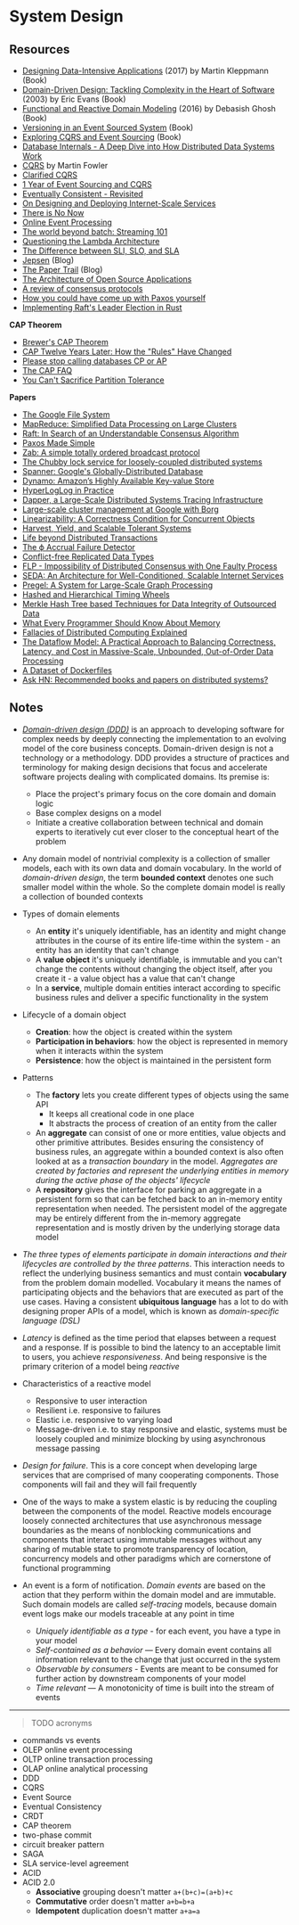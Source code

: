 # System Design

## Resources

* [Designing Data-Intensive Applications](https://amzn.to/2lKJMvU) (2017) by Martin Kleppmann (Book)
* [Domain-Driven Design: Tackling Complexity in the Heart of Software](https://amzn.to/2VTvGYS) (2003) by Eric Evans (Book)
* [Functional and Reactive Domain Modeling](https://www.manning.com/books/functional-and-reactive-domain-modeling) (2016) by Debasish Ghosh (Book)
* [Versioning in an Event Sourced System](https://leanpub.com/esversioning/read) (Book)
* [Exploring CQRS and Event Sourcing](https://docs.microsoft.com/en-us/previous-versions/msp-n-p/jj554200(v%3dpandp.10)) (Book)
* [Database Internals - A Deep Dive into How Distributed Data Systems Work](https://www.databass.dev)
* [CQRS](https://www.martinfowler.com/bliki/CQRS.html) by Martin Fowler
* [Clarified CQRS](http://udidahan.com/2009/12/09/clarified-cqrs)
* [1 Year of Event Sourcing and CQRS](https://hackernoon.com/1-year-of-event-sourcing-and-cqrs-fb9033ccd1c6)
* [Eventually Consistent - Revisited](https://www.allthingsdistributed.com/2008/12/eventually_consistent.html)
* [On Designing and Deploying Internet-Scale Services](https://www.usenix.org/legacy/events/lisa07/tech/full_papers/hamilton/hamilton_html)
* [There is No Now](https://queue.acm.org/detail.cfm?id=2745385)
* [Online Event Processing](https://queue.acm.org/detail.cfm?id=3321612)
* [The world beyond batch: Streaming 101](https://www.oreilly.com/ideas/the-world-beyond-batch-streaming-101)
* [Questioning the Lambda Architecture](https://www.oreilly.com/ideas/questioning-the-lambda-architecture)
* [The Difference between SLI, SLO, and SLA](https://enqueuezero.com/the-difference-between-sli-slo-and-sla.html)
* [Jepsen](https://aphyr.com/tags/Jepsen) (Blog)
* [The Paper Trail](https://www.the-paper-trail.org) (Blog)
* [The Architecture of Open Source Applications](http://aosabook.org/en/index.html)
* [A review of consensus protocols](https://thomasvilhena.com/2020/10/a-review-of-consensus-protocols)
* [How you could have come up with Paxos yourself](https://explain.yshui.dev/distributed%20system/2020/09/20/paxos.html)
* [Implementing Raft's Leader Election in Rust](https://blog.laurocaetano.com/programming/2021/01/23/raft-leader-election-rust)

**CAP Theorem**

* [Brewer's CAP Theorem](http://www.julianbrowne.com/article/brewers-cap-theorem)
* [CAP Twelve Years Later: How the "Rules" Have Changed](https://www.infoq.com/articles/cap-twelve-years-later-how-the-rules-have-changed)
* [Please stop calling databases CP or AP](https://martin.kleppmann.com/2015/05/11/please-stop-calling-databases-cp-or-ap.html)
* [The CAP FAQ](https://www.the-paper-trail.org/page/cap-faq)
* [You Can't Sacrifice Partition Tolerance](https://codahale.com/you-cant-sacrifice-partition-tolerance)

**Papers**

* [The Google File System](https://static.googleusercontent.com/media/research.google.com/en//archive/gfs-sosp2003.pdf)
* [MapReduce: Simplified Data Processing on Large Clusters](https://static.googleusercontent.com/media/research.google.com/en//archive/mapreduce-osdi04.pdf)
* [Raft: In Search of an Understandable Consensus Algorithm](https://raft.github.io/raft.pdf)
* [Paxos Made Simple](https://www.microsoft.com/en-us/research/uploads/prod/2016/12/paxos-simple-Copy.pdf)
* [Zab: A simple totally ordered broadcast protocol](http://diyhpl.us/~bryan/papers2/distributed/distributed-systems/zab.totally-ordered-broadcast-protocol.2008.pdf)
* [The Chubby lock service for loosely-coupled distributed systems](https://static.googleusercontent.com/media/research.google.com/en//archive/chubby-osdi06.pdf)
* [Spanner: Google's Globally-Distributed Database](https://static.googleusercontent.com/media/research.google.com/en//archive/spanner-osdi2012.pdf)
* [Dynamo: Amazon’s Highly Available Key-value Store](https://s3.amazonaws.com/AllThingsDistributed/sosp/amazon-dynamo-sosp2007.pdf)
* [HyperLogLog in Practice](https://static.googleusercontent.com/media/research.google.com/en//pubs/archive/40671.pdf)
* [Dapper, a Large-Scale Distributed Systems Tracing Infrastructure](https://static.googleusercontent.com/media/research.google.com/en//pubs/archive/36356.pdf)
* [Large-scale cluster management at Google with Borg](https://static.googleusercontent.com/media/research.google.com/en//pubs/archive/43438.pdf)
* [Linearizability: A Correctness Condition for Concurrent Objects](https://cs.brown.edu/~mph/HerlihyW90/p463-herlihy.pdf)
* [Harvest, Yield, and Scalable Tolerant Systems](https://s3.amazonaws.com/systemsandpapers/papers/FOX_Brewer_99-Harvest_Yield_and_Scalable_Tolerant_Systems.pdf)
* [Life beyond Distributed Transactions](http://www-db.cs.wisc.edu/cidr/cidr2007/papers/cidr07p15.pdf)
* [The ϕ Accrual Failure Detector](https://web.archive.org/web/20170517022242/http://fubica.lsd.ufcg.edu.br/hp/cursos/cfsc/papers/hayashibara04theaccrual.pdf)
* [Conflict-free Replicated Data Types](https://hal.inria.fr/inria-00609399v1/document)
* [FLP - Impossibility of Distributed Consensus with One Faulty Process](http://macs.citadel.edu/rudolphg/csci604/ImpossibilityofConsensus.pdf)
* [SEDA: An Architecture for Well-Conditioned, Scalable Internet Services](http://nms.lcs.mit.edu/~kandula/projects/killbots/killbots_files/seda-sosp01.pdf)
* [Pregel: A System for Large-Scale Graph Processing](https://kowshik.github.io/JPregel/pregel_paper.pdf)
* [Hashed and Hierarchical Timing Wheels](http://www.cs.columbia.edu/~nahum/w6998/papers/sosp87-timing-wheels.pdf)
* [Merkle Hash Tree based Techniques for Data Integrity of Outsourced Data](http://ceur-ws.org/Vol-1366/paper13.pdf)
* [What Every Programmer Should Know About Memory](https://www.akkadia.org/drepper/cpumemory.pdf)
* [Fallacies of Distributed Computing Explained](http://www.rgoarchitects.com/Files/fallacies.pdf)
* [The Dataflow Model: A Practical Approach to Balancing Correctness, Latency, and Cost in Massive-Scale, Unbounded, Out-of-Order Data Processing](https://www.vldb.org/pvldb/vol8/p1792-Akidau.pdf)
* [A Dataset of Dockerfiles](https://arxiv.org/pdf/2003.12912.pdf)
* [Ask HN: Recommended books and papers on distributed systems?](https://news.ycombinator.com/item?id=25987664)

## Notes

* [*Domain-driven design (DDD)*](http://dddcommunity.org/learning-ddd/what_is_ddd) is an approach to developing software for complex needs by deeply connecting the implementation to an evolving model of the core business concepts. Domain-driven design is not a technology or a methodology. DDD provides a structure of practices and terminology for making design decisions that focus and accelerate software projects dealing with complicated domains. Its premise is:
    * Place the project's primary focus on the core domain and domain logic
    * Base complex designs on a model
    * Initiate a creative collaboration between technical and domain experts to iteratively cut ever closer to the conceptual heart of the problem

* Any domain model of nontrivial complexity is a collection of smaller models, each with its own data and domain vocabulary. In the world of *domain-driven design*, the term **bounded context** denotes one such smaller model within the whole. So the complete domain model is really a collection of bounded contexts

* Types of domain elements
    * An **entity** it's uniquely identifiable, has an identity and might change attributes in the course of its entire life-time within the system - an entity has an identity that can't change
    * A **value object** it's uniquely identifiable, is immutable and you can't change the contents without changing the object itself, after you create it - a value object has a value that can't change
    * In a **service**, multiple domain entities interact according to specific business rules and deliver a specific functionality in the system

* Lifecycle of a domain object
    * **Creation**: how the object is created within the system
    * **Participation in behaviors**: how the object is represented in memory when it interacts within the system
    * **Persistence**: how the object is maintained in the persistent form

* Patterns
    * The **factory** lets you create different types of objects using the same API
        * It keeps all creational code in one place
        * It abstracts the process of creation of an entity from the caller
    * An **aggregate** can consist of one or more entities, value objects and other primitive attributes. Besides ensuring the consistency of business rules, an aggregate within a bounded context is also often looked at as a *transaction boundary* in the model. *Aggregates are created by factories and represent the underlying entities in memory during the active phase of the objects' lifecycle*
    * A **repository** gives the interface for parking an aggregate in a persistent form so that can be fetched back to an in-memory entity representation when needed. The persistent model of the aggregate may be entirely different from the in-memory aggregate representation and is mostly driven by the underlying storage data model

* *The three types of elements participate in domain interactions and their lifecycles are controlled by the three patterns*. This interaction needs to reflect the underlying business semantics and must contain **vocabulary** from the problem domain modelled. Vocabulary it means the names of participating objects and the behaviors that are executed as part of the use cases. Having a consistent **ubiquitous language** has a lot to do with designing proper APIs of a model, which is known as *domain-specific language (DSL)*

* *Latency* is defined as the time period that elapses between a request and a response. If is possible to bind the latency to an acceptable limit to users, you achieve *responsiveness*. And being responsive is the primary criterion of a model being *reactive*

* Characteristics of a reactive model
    * Responsive to user interaction
    * Resilient i.e. responsive to failures
    * Elastic i.e. responsive to varying load
    * Message-driven i.e. to stay responsive and elastic, systems must be loosely coupled and minimize blocking by using asynchronous message passing

* *Design for failure*. This is a core concept when developing large services that are comprised of many cooperating components. Those components will fail and they will fail frequently

* One of the ways to make a system elastic is by reducing the coupling between the components of the model. Reactive models encourage loosely connected architectures that use asynchronous message boundaries as the means of nonblocking communications and components that interact using immutable messages without any sharing of mutable state to promote transparency of location, concurrency models and other paradigms which are cornerstone of functional programming

* An event is a form of notification. *Domain events* are based on the action that they perform within the domain model and are immutable. Such domain models are called *self-tracing* models, because domain event logs make our models traceable at any point in time
    * *Uniquely identifiable as a type* - for each event, you have a type in your model
    * *Self-contained as a behavior* — Every domain event contains all information relevant to the change that just occurred in the system
    * *Observable by consumers* - Events are meant to be consumed for further action by downstream components of your model
    * *Time relevant* — A monotonicity of time is built into the stream of events

---

> TODO acronyms

* commands vs events
* OLEP online event processing
* OLTP online transaction processing
* OLAP online analytical processing
* DDD
* CQRS
* Event Source
* Eventual Consistency
* CRDT
* CAP theorem
* two-phase commit
* circuit breaker pattern
* SAGA
* SLA service-level agreement
* ACID
* ACID 2.0
    * **Associative** grouping doesn't matter `a+(b+c)=(a+b)+c`
    * **Commutative** order doesn't matter `a+b=b+a`
    * **Idempotent** duplication doesn't matter `a+a=a`
